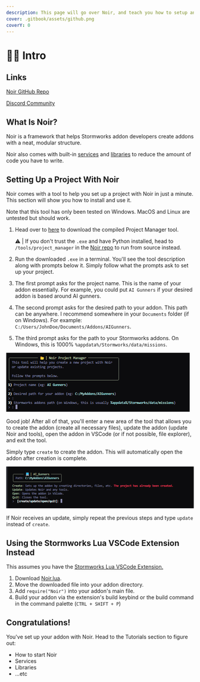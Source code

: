 ```yaml
---
description: This page will go over Noir, and teach you how to setup an addon with Noir.
cover: .gitbook/assets/github.png
coverY: 0
---
```


# 🚶‍♂️ Intro

## Links

[Noir GitHub Repo](https://github.com/cuhHub/Noir)

[Discord Community](https://dsc.gg/cuhhubsw)

## What Is Noir?

Noir is a framework that helps Stormworks addon developers create addons with a neat, modular structure.

Noir also comes with built-in [services](tutorials/services.md) and [libraries](tutorials/libraries.md) to reduce the amount of code you have to write.

## Setting Up a Project With Noir

Noir comes with a tool to help you set up a project with Noir in just a minute. This section will show you how to install and use it.

Note that this tool has only been tested on Windows. MacOS and Linux are untested but should work.

1.  Head over to [here](https://github.com/cuhHub/Noir/releases/latest/download/project_manager.exe) to download the compiled Project Manager tool.

    ⚠️ | If you don't trust the `.exe` and have Python installed, head to `/tools/project_manager` in the [Noir repo](https://github.com/cuhHub/Noir) to run from source instead.
2. Run the downloaded `.exe` in a terminal. You'll see the tool description along with prompts below it. Simply follow what the prompts ask to set up your project.
3. The first prompt asks for the project name. This is the name of your addon essentially. For example, you could put `AI Gunners` if your desired addon is based around AI gunners.
4. The second prompt asks for the desired path to your addon. This path can be anywhere. I recommend somewhere in your `Documents` folder (if on Windows). For example: `C:/Users/JohnDoe/Documents/Addons/AIGunners`.
5. The third prompt asks for the path to your Stormworks addons. On Windows, this is 1000% `%appdata%/Stormworks/data/missions`.

![The tool's prompts](.gitbook/assets/31.png)

Good job! After all of that, you'll enter a new area of the tool that allows you to create the addon (create all necessary files), update the addon (update Noir and tools), open the addon in VSCode (or if not possible, file explorer), and exit the tool.

Simply type `create` to create the addon. This will automatically open the addon after creation is complete.

![Project control choices](.gitbook/assets/32.png)

If Noir receives an update, simply repeat the previous steps and type `update` instead of `create`.

## Using the Stormworks Lua VSCode Extension Instead

This assumes you have the [Stormworks Lua VSCode Extension.](https://marketplace.visualstudio.com/items?itemName=NameousChangey.lifeboatapi)

1. Download [Noir.lua](https://github.com/cuhHub/Noir/releases/latest/download/Noir.lua).
2. Move the downloaded file into your addon directory.
3. Add `require("Noir")` into your addon's main file.
4. Build your addon via the extension's build keybind or the build command in the command palette (`CTRL + SHIFT + P`)

## Congratulations!

You've set up your addon with Noir. Head to the Tutorials section to figure out:

* How to start Noir
* Services
* Libraries
* ...etc
